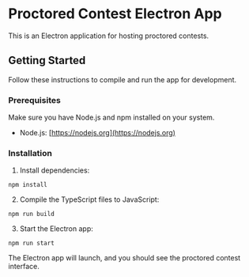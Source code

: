 # Proctored Contest Electron App

This is an Electron application for hosting proctored contests.

## Getting Started

Follow these instructions to compile and run the app for development.

### Prerequisites

Make sure you have Node.js and npm installed on your system.

- Node.js: [https://nodejs.org](https://nodejs.org)

### Installation

1. Install dependencies:

```
npm install
```

2. Compile the TypeScript files to JavaScript:

```
npm run build
```

3. Start the Electron app:

```
npm run start
```

The Electron app will launch, and you should see the proctored contest interface.
